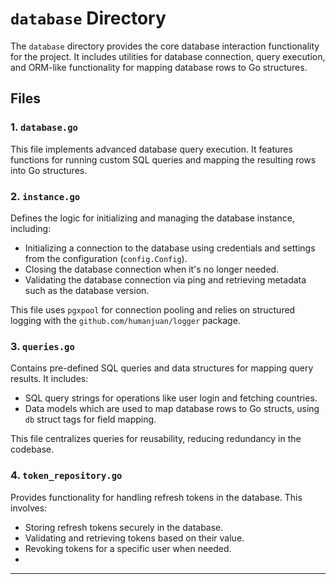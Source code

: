 # `database` Directory

The `database` directory provides the core database interaction functionality for the project. It includes utilities for database connection, query execution, and ORM-like functionality for mapping database rows to Go structures.

## Files

### 1. `database.go`
This file implements advanced database query execution. It features functions for running custom SQL queries and mapping the resulting rows into Go structures. 

### 2. `instance.go`
Defines the logic for initializing and managing the database instance, including:
- Initializing a connection to the database using credentials and settings from the configuration (`config.Config`).
- Closing the database connection when it's no longer needed.
- Validating the database connection via ping and retrieving metadata such as the database version.

This file uses `pgxpool` for connection pooling and relies on structured logging with the `github.com/humanjuan/logger` package.

### 3. `queries.go`
Contains pre-defined SQL queries and data structures for mapping query results. It includes:
- SQL query strings for operations like user login and fetching countries.
- Data models which are used to map database rows to Go structs, using `db` struct tags for field mapping.

This file centralizes queries for reusability, reducing redundancy in the codebase.

### 4. `token_repository.go`
Provides functionality for handling refresh tokens in the database. This involves:
- Storing refresh tokens securely in the database.
- Validating and retrieving tokens based on their value.
- Revoking tokens for a specific user when needed.
- 
---
